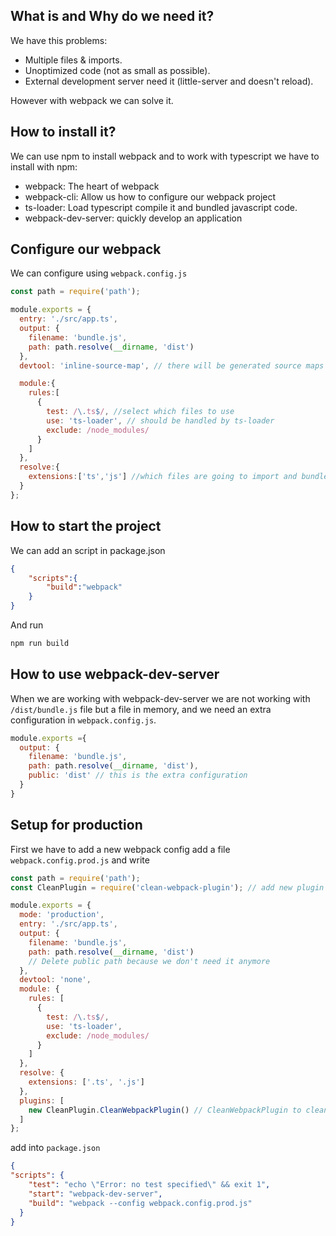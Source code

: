## What is and Why do we need it?

We have this problems:
- Multiple files & imports.
- Unoptimized code (not as small as possible).
- External development server need it (little-server and doesn't reload).

However with webpack we can solve it.

## How to install it?

We can use npm to install webpack and to work with typescript we have to install with npm:

- webpack: The heart of webpack
- webpack-cli: Allow us how to configure our webpack project
- ts-loader: Load typescript compile it and bundled javascript code.
- webpack-dev-server: quickly develop an application

## Configure our webpack

We can configure using `webpack.config.js`

```javascript
const path = require('path');

module.exports = {
  entry: './src/app.ts',
  output: {
    filename: 'bundle.js',
    path: path.resolve(__dirname, 'dist')
  },
  devtool: 'inline-source-map', // there will be generated source maps already and bundle together. NOTE: You need to have source-map in tsconfig.json activated

  module:{
    rules:[
      {
        test: /\.ts$/, //select which files to use
        use: 'ts-loader', // should be handled by ts-loader
        exclude: /node_modules/ 
      }
    ]
  },
  resolve:{
    extensions:['ts','js'] //which files are going to import and bundled together
  }
};
```
## How to start the project

We can add an script in package.json

```json
{
    "scripts":{
        "build":"webpack"
    }
}
```

And run

```bash
npm run build
```

## How to use webpack-dev-server

When we are working with webpack-dev-server we are not working with `/dist/bundle.js` file but a file in memory, and we need an extra configuration in `webpack.config.js`.

```javascript
module.exports ={
  output: {
    filename: 'bundle.js',
    path: path.resolve(__dirname, 'dist'),
    public: 'dist' // this is the extra configuration
  }
}
```

## Setup for production

First we have to add a new webpack config add a file  `webpack.config.prod.js` and write

```javascript
const path = require('path');
const CleanPlugin = require('clean-webpack-plugin'); // add new plugin to clean app our webpack 'dist' folder so always we have latest configuration.

module.exports = {
  mode: 'production',
  entry: './src/app.ts',
  output: {
    filename: 'bundle.js',
    path: path.resolve(__dirname, 'dist')
    // Delete public path because we don't need it anymore
  },
  devtool: 'none',
  module: {
    rules: [
      {
        test: /\.ts$/,
        use: 'ts-loader',
        exclude: /node_modules/
      }
    ]
  },
  resolve: {
    extensions: ['.ts', '.js']
  },
  plugins: [
    new CleanPlugin.CleanWebpackPlugin() // CleanWebpackPlugin to clean our dist.
  ]
};
```

add into `package.json`

```json
{
"scripts": {
    "test": "echo \"Error: no test specified\" && exit 1",
    "start": "webpack-dev-server",
    "build": "webpack --config webpack.config.prod.js"
  }
}
```